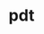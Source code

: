 ---
title: "pdt"
layout: cache
categories: [package, develop]
meta: {"versions": ["3.25.1", "3.25.2"], "compilers": ["cce@=15.0.1", "gcc@=10.3.0", "gcc@=11.4.0", "gcc@=9.4.0"], "oss": ["rhel8", "sle_hpc15", "ubuntu20.04", "ubuntu22.04"], "platforms": ["linux"], "targets": ["aarch64", "neoverse_v1", "neoverse_v2", "ppc64le", "x86_64_v3", "x86_64_v4", "zen4"], "stacks": ["e4s", "e4s-aarch64", "e4s-cray-rhel", "e4s-cray-sles", "e4s-neoverse-v2", "e4s-neoverse_v1", "e4s-power", "e4s-rocm-external", "root"], "num_specs": 12, "num_specs_by_stack": {"root": 12, "e4s-cray-rhel": 1, "e4s-cray-sles": 2, "e4s-neoverse_v1": 2, "e4s-power": 2, "e4s": 2, "e4s-rocm-external": 2, "e4s-aarch64": 1, "e4s-neoverse-v2": 2}}
spec_details: [{"hash": "ioyyd45bbghwyuax5kb5hsedsb2evxw5", "compiler": "cce@=15.0.1", "versions": ["3.25.2"], "os": "rhel8", "platform": "linux", "target": "zen4", "variants": ["build_system=autotools", "patches=113fca0", "~pic"], "stacks": ["root", "e4s-cray-rhel"], "size": "-", "tarball": "https://binaries.spack.io/develop/build_cache/linux-rhel8-zen4/cce-15.0.1/pdt-3.25.2/linux-rhel8-zen4-cce-15.0.1-pdt-3.25.2-ioyyd45bbghwyuax5kb5hsedsb2evxw5.spack"}, {"hash": "yhajegssqprk4dxltlefwg7ljtvvqriv", "compiler": "gcc@=10.3.0", "versions": ["3.25.2"], "os": "sle_hpc15", "platform": "linux", "target": "x86_64_v4", "variants": ["build_system=autotools", "~pic"], "stacks": ["root", "e4s-cray-sles"], "size": "-", "tarball": "https://binaries.spack.io/develop/build_cache/linux-sle_hpc15-x86_64_v4/gcc-10.3.0/pdt-3.25.2/linux-sle_hpc15-x86_64_v4-gcc-10.3.0-pdt-3.25.2-yhajegssqprk4dxltlefwg7ljtvvqriv.spack"}, {"hash": "4ivh4iqxyusdazc4qrfm2v42vderxkco", "compiler": "gcc@=10.3.0", "versions": ["3.25.1"], "os": "sle_hpc15", "platform": "linux", "target": "x86_64_v4", "variants": ["build_system=autotools", "~pic"], "stacks": ["root", "e4s-cray-sles"], "size": "-", "tarball": "https://binaries.spack.io/develop/build_cache/linux-sle_hpc15-x86_64_v4/gcc-10.3.0/pdt-3.25.1/linux-sle_hpc15-x86_64_v4-gcc-10.3.0-pdt-3.25.1-4ivh4iqxyusdazc4qrfm2v42vderxkco.spack"}, {"hash": "4m7zmbokwco23hrbllic7xzjd2z4z3c5", "compiler": "gcc@=11.4.0", "versions": ["3.25.2"], "os": "ubuntu20.04", "platform": "linux", "target": "neoverse_v1", "variants": ["build_system=autotools", "~pic"], "stacks": ["e4s-neoverse_v1", "root"], "size": "-", "tarball": "https://binaries.spack.io/develop/build_cache/linux-ubuntu20.04-neoverse_v1/gcc-11.4.0/pdt-3.25.2/linux-ubuntu20.04-neoverse_v1-gcc-11.4.0-pdt-3.25.2-4m7zmbokwco23hrbllic7xzjd2z4z3c5.spack"}, {"hash": "6nkmg2ac3aygtjrc2csxugq2wn5csn52", "compiler": "gcc@=11.4.0", "versions": ["3.25.1"], "os": "ubuntu20.04", "platform": "linux", "target": "neoverse_v1", "variants": ["build_system=autotools", "~pic"], "stacks": ["e4s-neoverse_v1", "root"], "size": "-", "tarball": "https://binaries.spack.io/develop/build_cache/linux-ubuntu20.04-neoverse_v1/gcc-11.4.0/pdt-3.25.1/linux-ubuntu20.04-neoverse_v1-gcc-11.4.0-pdt-3.25.1-6nkmg2ac3aygtjrc2csxugq2wn5csn52.spack"}, {"hash": "6hncbcwj66y2kuhxveheihmi7rtwkgc2", "compiler": "gcc@=9.4.0", "versions": ["3.25.2"], "os": "ubuntu20.04", "platform": "linux", "target": "ppc64le", "variants": ["build_system=autotools", "~pic"], "stacks": ["e4s-power", "root"], "size": "-", "tarball": "https://binaries.spack.io/develop/build_cache/linux-ubuntu20.04-ppc64le/gcc-9.4.0/pdt-3.25.2/linux-ubuntu20.04-ppc64le-gcc-9.4.0-pdt-3.25.2-6hncbcwj66y2kuhxveheihmi7rtwkgc2.spack"}, {"hash": "r25fy53k5mgaygome542m3j24bchufsn", "compiler": "gcc@=9.4.0", "versions": ["3.25.1"], "os": "ubuntu20.04", "platform": "linux", "target": "ppc64le", "variants": ["build_system=autotools", "~pic"], "stacks": ["e4s-power", "root"], "size": "-", "tarball": "https://binaries.spack.io/develop/build_cache/linux-ubuntu20.04-ppc64le/gcc-9.4.0/pdt-3.25.1/linux-ubuntu20.04-ppc64le-gcc-9.4.0-pdt-3.25.1-r25fy53k5mgaygome542m3j24bchufsn.spack"}, {"hash": "wih2iguykdgnzu6l7n4kuaaldpdc7que", "compiler": "gcc@=11.4.0", "versions": ["3.25.1"], "os": "ubuntu20.04", "platform": "linux", "target": "x86_64_v3", "variants": ["build_system=autotools", "~pic"], "stacks": ["e4s", "root", "e4s-rocm-external"], "size": "-", "tarball": "https://binaries.spack.io/develop/build_cache/linux-ubuntu20.04-x86_64_v3/gcc-11.4.0/pdt-3.25.1/linux-ubuntu20.04-x86_64_v3-gcc-11.4.0-pdt-3.25.1-wih2iguykdgnzu6l7n4kuaaldpdc7que.spack"}, {"hash": "tpae46bpjvj2e6uzfffywwf7hjik464x", "compiler": "gcc@=11.4.0", "versions": ["3.25.2"], "os": "ubuntu20.04", "platform": "linux", "target": "x86_64_v3", "variants": ["build_system=autotools", "~pic"], "stacks": ["e4s", "root", "e4s-rocm-external"], "size": "-", "tarball": "https://binaries.spack.io/develop/build_cache/linux-ubuntu20.04-x86_64_v3/gcc-11.4.0/pdt-3.25.2/linux-ubuntu20.04-x86_64_v3-gcc-11.4.0-pdt-3.25.2-tpae46bpjvj2e6uzfffywwf7hjik464x.spack"}, {"hash": "hiqhrnch6us5zxdmxz57sp57hzhc23iq", "compiler": "gcc@=11.4.0", "versions": ["3.25.1"], "os": "ubuntu22.04", "platform": "linux", "target": "aarch64", "variants": ["build_system=autotools", "~pic"], "stacks": ["root", "e4s-aarch64"], "size": "-", "tarball": "https://binaries.spack.io/develop/build_cache/linux-ubuntu22.04-aarch64/gcc-11.4.0/pdt-3.25.1/linux-ubuntu22.04-aarch64-gcc-11.4.0-pdt-3.25.1-hiqhrnch6us5zxdmxz57sp57hzhc23iq.spack"}, {"hash": "y4flxk5dxrlt2m2sfkl5gujj2jxapk3k", "compiler": "gcc@=11.4.0", "versions": ["3.25.2"], "os": "ubuntu22.04", "platform": "linux", "target": "neoverse_v2", "variants": ["build_system=autotools", "~pic"], "stacks": ["e4s-neoverse-v2", "root"], "size": "-", "tarball": "https://binaries.spack.io/develop/build_cache/linux-ubuntu22.04-neoverse_v2/gcc-11.4.0/pdt-3.25.2/linux-ubuntu22.04-neoverse_v2-gcc-11.4.0-pdt-3.25.2-y4flxk5dxrlt2m2sfkl5gujj2jxapk3k.spack"}, {"hash": "cnbnoa4fkc2tye5prvh6dhuu5gjqjjcp", "compiler": "gcc@=11.4.0", "versions": ["3.25.1"], "os": "ubuntu22.04", "platform": "linux", "target": "neoverse_v2", "variants": ["build_system=autotools", "~pic"], "stacks": ["e4s-neoverse-v2", "root"], "size": "-", "tarball": "https://binaries.spack.io/develop/build_cache/linux-ubuntu22.04-neoverse_v2/gcc-11.4.0/pdt-3.25.1/linux-ubuntu22.04-neoverse_v2-gcc-11.4.0-pdt-3.25.1-cnbnoa4fkc2tye5prvh6dhuu5gjqjjcp.spack"}]
---